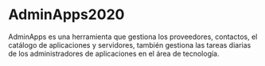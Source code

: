 # AdminApps2020
AdminApps es una herramienta que gestiona los proveedores, contactos, el catálogo de aplicaciones y servidores, también gestiona las tareas diarias de los administradores de aplicaciones en el área de tecnología.
